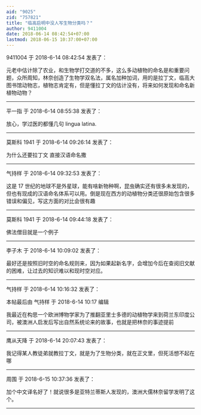 ```yaml
---
aid: "9025"
zid: "757821"
title: "临高启明中没人写生物分类吗？"
author: 9411004
date: 2018-06-14 08:42:54+07:00
lastmod: 2018-06-15 10:37:00+07:00
---
```


9411004 于 2018-6-14 08:42:54 发表了：

元老中估计除了农业，和生物学打交道的不多，这么多动植物的命名是和重要问题，众所周知，林奈创造了生物学双名法，属名加种加词，用的是拉丁文，临高大图书馆动物志，植物志肯定有，但是懂拉丁文的估计没有，将来如何发现和命名新植物动物？

---

平一指 于 2018-6-14 08:55:38 发表了：

放心，学过医的都懂几句 lingua latina.

---

莫斯科 1941 于 2018-6-14 09:26:14 发表了：

为什么还要拉丁文 直接汉语命名撒

---

气持样 于 2018-6-14 09:32:53 发表了：

这是 17 世纪的地球不是外星球，能有啥新物种啊，昆虫确实还有很多未发现的，但也有现成的汉语命名体系可以用。倒是现在西方的动植物分类还很原始包含很多错误和偏见，写这方面的对比会很有趣

---

莫斯科 1941 于 2018-6-14 09:44:18 发表了：

佛法僧目就是一个例子

---

李子木 于 2018-6-14 10:09:02 发表了：

最好还是按照旧时空的命名规则来，因为如果起新名字，会增加今后在查阅旧文献的困难，让过去的知识难以和现时空对应。

---

气持样 于 2018-6-14 10:16:32 发表了：

本帖最后由 气持样 于 2018-6-14 10:17 编辑

我最近在构思一个欧洲博物学家为了推翻亚里士多德的动植物学来到荷兰东印度公司，被澳洲人启发后写出自然系统论来的故事，也就是把林奈的事迹提前

---

鹰从天降 于 2018-6-14 20:07:43 发表了：

我记得某人教徒弟就教拉丁文，就是为了生物分类，就在正文里，但死活想不起在哪

---

周围 于 2018-6-15 10:37:36 发表了：

加个中文译名好了！就说很多是亚特兰蒂斯人发现的，澳洲大儒林奈留学发明了这个。

---
